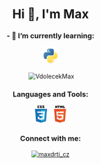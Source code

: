 <h1 align="center">Hi 👋, I'm Max</h1>
<h3 align="center">- 🌱 I’m currently learning:</h3>
  <p align="center">
    <img src="https://raw.githubusercontent.com/devicons/devicon/master/icons/python/python-original.svg" alt="python" width="40" height="40">
  </p>

<p align="center">&nbsp;<img align="center" src="https://github-readme-stats.vercel.app/api?username=VdolecekMax&show_icons=true&theme=dark&locale=en" alt="VdolecekMax" /></p>

<h3 align="center">Languages and Tools:</h3>
<p align="center"> 
  <img src="https://raw.githubusercontent.com/devicons/devicon/master/icons/css3/css3-original-wordmark.svg" alt="css3" width="40" height="40"/> 
  <img src="https://raw.githubusercontent.com/devicons/devicon/master/icons/html5/html5-original-wordmark.svg" alt="html5" width="40" height="40"/>
</p>

<h3 align="center">Connect with me:</h3>
<p align="center">
<a href="https://www.youtube.com/c/maxdrti_cz" target="blank"><img align="center" src="https://raw.githubusercontent.com/rahuldkjain/github-profile-readme-generator/master/src/images/icons/Social/youtube.svg" alt="maxdrti_cz" height="30" width="40" /></a>
</p>
